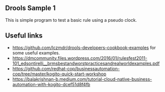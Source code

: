 ## Drools Sample 1

This is simple program to test a basic rule using a pseudo clock.

## Useful links

* https://github.com/lczmdr/drools-developers-cookbook-examples for some useful examples.
* https://dmcommunity.files.wordpress.com/2016/01/rulesfest2011-101_edsontirelli__brmsbestandworstpracticesandrealworldexamples.pdf
* https://github.com/redhat-cop/businessautomation-cop/tree/master/kogito-quick-start-workshop
* https://balakrishnan-b.medium.com/tutorial-cloud-native-business-automation-with-kogito-dcef51d8f4fb
